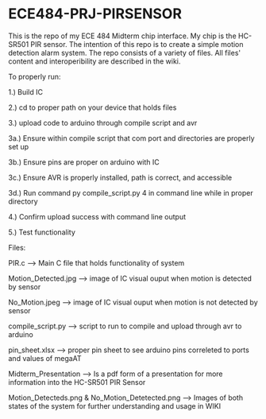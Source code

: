 # ECE484-PRJ-PIRSENSOR

This is the repo of my ECE 484 Midterm chip interface. My chip is the HC-SR501 PIR sensor. The intention of this repo is to create a simple motion detection alarm system. The repo consists of a variety of files. All files' content and interoperibility are described in the wiki.


To properly run:

1.) Build IC

2.) cd to proper path on your device that holds files

3.) upload code to arduino through compile script and avr

3a.) Ensure within compile script that com port and directories are properly set up

3b.) Ensure pins are proper on arduino with IC

3c.) Ensure AVR is properly installed, path is correct, and accessible

3d.) Run command py compile_script.py 4 in command line while in proper directory

4.) Confirm upload success with command line output

5.) Test functionality



Files:

PIR.c --> Main C file that holds functionality of system

Motion_Detected.jpg --> image of IC visual ouput when motion is detected by sensor

No_Motion.jpeg --> image of IC visual ouput when motion is not detected by sensor

compile_script.py --> script to run to compile and upload through avr to arduino

pin_sheet.xlsx --> proper pin sheet to see arduino pins correleted to ports and values of megaAT

Midterm_Presentation --> Is a pdf form of a presentation for more information into the HC-SR501 PIR Sensor

Motion_Detecteds.png & No_Motion_Detetected.png --> Images of both states of the system for further understanding and usage in WIKI



